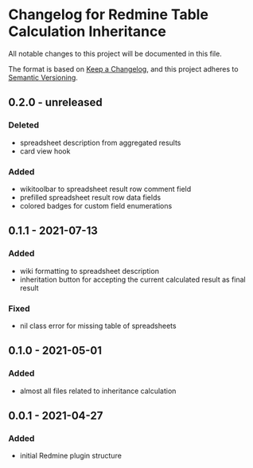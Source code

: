 # Changelog for Redmine Table Calculation Inheritance

All notable changes to this project will be documented in this file.

The format is based on [Keep a Changelog](https://keepachangelog.com/en/1.0.0/),
and this project adheres to [Semantic Versioning](https://semver.org/spec/v2.0.0.html).

## 0.2.0 - unreleased

### Deleted

* spreadsheet description from aggregated results
* card view hook

### Added

* wikitoolbar to spreadsheet result row comment field
* prefilled spreadsheet result row data fields
* colored badges for custom field enumerations

## 0.1.1 - 2021-07-13

### Added

* wiki formatting to spreadsheet description
* inheritation button for accepting the current calculated result as final result

### Fixed

* nil class error for missing table of spreadsheets

## 0.1.0 - 2021-05-01

### Added

* almost all files related to inheritance calculation

## 0.0.1 - 2021-04-27

### Added

* initial Redmine plugin structure
